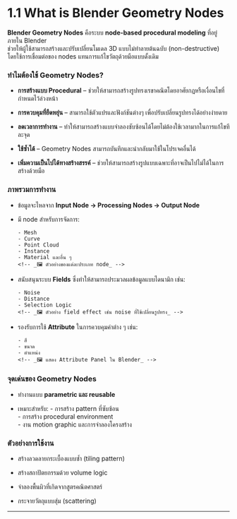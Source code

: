 # 1.1 What is Blender Geometry Nodes

**Blender Geometry Nodes** คือระบบ **node-based procedural modeling** ที่อยู่ภายใน Blender  
ช่วยให้ผู้ใช้สามารถสร้างและปรับเปลี่ยนโมเดล 3D แบบไม่ทำลายต้นฉบับ (non-destructive)  
โดยใช้การเชื่อมต่อของ nodes แทนการแก้ไขวัตถุด้วยมือแบบดั้งเดิม 

### ทำไมต้องใช้ Geometry Nodes?

- **การสร้างแบบ Procedural** – ช่วยให้สามารถสร้างรูปทรงเรขาคณิตโดยอาศัยกฎหรือเงื่อนไขที่กำหนดไว้ล่วงหน้า 
  <!-- <figure>
    <img src="https://upload.wikimedia.org/wikipedia/commons/2/23/Serpinski_Lsystem.svg" alt="ตัวอย่างรูปแบบ Fractal">
    <figcaption>รูปแบบ Sierpinski ที่สร้างจาก L-system ซึ่งเป็นตัวอย่างของระบบ procedural ที่ใช้กฎง่ายๆ สร้างรูปทรงที่ซับซ้อน</figcaption>
  </figure> -->

- **การควบคุมที่ยืดหยุ่น** – สามารถใช้ตัวแปรและฟังก์ชันต่างๆ เพื่อปรับเปลี่ยนรูปทรงได้อย่างง่ายดาย  
  <!-- _🖼️ ตัวอย่างการปรับค่าตัวแปรให้โมเดลเปลี่ยนแปลงแบบไดนามิก_ -->

- **ลดเวลาการทำงาน** – ทำให้สามารถสร้างแบบจำลองซับซ้อนได้โดยไม่ต้องใช้เวลามากในการแก้ไขทีละจุด  
  <!-- _🖼️ เปรียบเทียบระหว่างการสร้างแบบ manual vs procedural_ -->

- **ใช้ซ้ำได้** – Geometry Nodes สามารถบันทึกและนำกลับมาใช้ในโปรเจคอื่นได้  
  <!-- _🖼️ ตัวอย่าง Node Groups ที่ใช้ซ้ำ_ -->

- **เพิ่มความเป็นไปได้ทางสร้างสรรค์** – ช่วยให้สามารถสร้างรูปแบบเฉพาะที่อาจเป็นไปไม่ได้ในการสร้างด้วยมือ  
  <!-- _🖼️ ตัวอย่างงาน motion graphic หรือ fractal ที่เกิดจาก Geometry Nodes_ -->

### ภาพรวมการทำงาน

- ข้อมูลจะไหลจาก **Input Node → Processing Nodes → Output Node**  
  <!-- _🖼️ Diagram อธิบายการไหลของข้อมูล_ -->

- มี node สำหรับการจัดการ:

      - Mesh  
      - Curve  
      - Point Cloud  
      - Instance  
      - Material และอื่น ๆ  
      <!-- _🖼️ ตัวอย่างของแต่ละประเภท node_ -->

- สนับสนุนระบบ **Fields** ซึ่งทำให้สามารถประมวลผลข้อมูลแบบไดนามิก เช่น:

      - Noise  
      - Distance  
      - Selection Logic  
      <!-- _🖼️ ตัวอย่าง field effect เช่น noise ที่ใช้เปลี่ยนรูปทรง_ -->

- รองรับการใช้ **Attribute** ในการควบคุมค่าต่าง ๆ เช่น:

      - สี  
      - ขนาด  
      - ตำแหน่ง  
      <!-- _🖼️ แสดง Attribute Panel ใน Blender_ -->

### จุดเด่นของ Geometry Nodes

- ทำงานแบบ **parametric และ reusable**  
  <!-- _🖼️ ภาพตัวอย่าง workflow ที่ใช้ node groups ซ้ำ_ -->

- เหมาะสำหรับ:
      - การสร้าง pattern ที่ซับซ้อน  
      - การสร้าง procedural environment  
      - งาน motion graphic และการจำลองโครงสร้าง  
      <!-- _🖼️ ตัวอย่างโมเดลที่สร้างจาก Geometry Nodes_ -->

### ตัวอย่างการใช้งาน

   - สร้างลวดลายกระเบื้องแบบซ้ำ (tiling pattern)  
   <!-- _🖼️ รูปตัวอย่างลายกระเบื้องที่สร้างจาก Geometry Nodes_ -->

   - สร้างสถาปัตยกรรมด้วย volume logic  
   <!-- _🖼️ ตัวอย่างโมเดลอาคารที่สร้างแบบ procedural_ -->

   - จำลองพื้นผิวที่เกิดจากสูตรคณิตศาสตร์  
   <!-- _🖼️ รูปพื้นผิวที่เกิดจากฟังก์ชันทางคณิตศาสตร์_ -->

   - กระจายวัตถุแบบสุ่ม (scattering)  
   <!-- _🖼️ ตัวอย่างการกระจาย object บนพื้นผิว_ -->

--- 